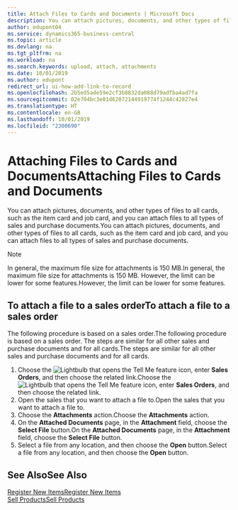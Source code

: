 ```yaml
---
title: Attach Files to Cards and Documents | Microsoft Docs
description: You can attach pictures, documents, and other types of files to all cards and all types of sales and purchase documents.
author: edupont04
ms.service: dynamics365-business-central
ms.topic: article
ms.devlang: na
ms.tgt_pltfrm: na
ms.workload: na
ms.search.keywords: upload, attach, attachments
ms.date: 10/01/2019
ms.author: edupont
redirect_url: ui-how-add-link-to-record
ms.openlocfilehash: 2b5ed5ade59e2cf3b8832da088d79adfba4ad7fa
ms.sourcegitcommit: 02e704bc3e01d62072144919774f1244c42827e4
ms.translationtype: HT
ms.contentlocale: en-GB
ms.lasthandoff: 10/01/2019
ms.locfileid: "2300690"
---
```

# <a name="attaching-files-to-cards-and-documents"></a><span data-ttu-id="84d83-103">Attaching Files to Cards and Documents</span><span class="sxs-lookup"><span data-stu-id="84d83-103">Attaching Files to Cards and Documents</span></span>
<span data-ttu-id="84d83-104">You can attach pictures, documents, and other types of files to all cards, such as the item card and job card, and you can attach files to all types of sales and purchase documents.</span><span class="sxs-lookup"><span data-stu-id="84d83-104">You can attach pictures, documents, and other types of files to all cards, such as the item card and job card, and you can attach files to all types of sales and purchase documents.</span></span>

> [!Note]
> <span data-ttu-id="84d83-105">In general, the maximum file size for attachments is 150 MB.</span><span class="sxs-lookup"><span data-stu-id="84d83-105">In general, the maximum file size for attachments is 150 MB.</span></span> <span data-ttu-id="84d83-106">However, the limit can be lower for some features.</span><span class="sxs-lookup"><span data-stu-id="84d83-106">However, the limit can be lower for some features.</span></span>

## <a name="to-attach-a-file-to-a-sales-order"></a><span data-ttu-id="84d83-107">To attach a file to a sales order</span><span class="sxs-lookup"><span data-stu-id="84d83-107">To attach a file to a sales order</span></span>
<span data-ttu-id="84d83-108">The following procedure is based on a sales order.</span><span class="sxs-lookup"><span data-stu-id="84d83-108">The following procedure is based on a sales order.</span></span> <span data-ttu-id="84d83-109">The steps are similar for all other sales and purchase documents and for all cards.</span><span class="sxs-lookup"><span data-stu-id="84d83-109">The steps are similar for all other sales and purchase documents and for all cards.</span></span>

1. <span data-ttu-id="84d83-110">Choose the ![Lightbulb that opens the Tell Me feature](media/ui-search/search_small.png "Tell me what you want to do") icon, enter **Sales Orders**, and then choose the related link.</span><span class="sxs-lookup"><span data-stu-id="84d83-110">Choose the ![Lightbulb that opens the Tell Me feature](media/ui-search/search_small.png "Tell me what you want to do") icon, enter **Sales Orders**, and then choose the related link.</span></span>
2. <span data-ttu-id="84d83-111">Open the sales that you want to attach a file to.</span><span class="sxs-lookup"><span data-stu-id="84d83-111">Open the sales that you want to attach a file to.</span></span>
3. <span data-ttu-id="84d83-112">Choose the **Attachments** action.</span><span class="sxs-lookup"><span data-stu-id="84d83-112">Choose the **Attachments** action.</span></span>
4. <span data-ttu-id="84d83-113">On the **Attached Documents** page, in the **Attachment** field, choose the **Select File** button.</span><span class="sxs-lookup"><span data-stu-id="84d83-113">On the **Attached Documents** page, in the **Attachment** field, choose the **Select File** button.</span></span>
5. <span data-ttu-id="84d83-114">Select a file from any location, and then choose the **Open** button.</span><span class="sxs-lookup"><span data-stu-id="84d83-114">Select a file from any location, and then choose the **Open** button.</span></span>

## <a name="see-also"></a><span data-ttu-id="84d83-115">See Also</span><span class="sxs-lookup"><span data-stu-id="84d83-115">See Also</span></span>
[<span data-ttu-id="84d83-116">Register New Items</span><span class="sxs-lookup"><span data-stu-id="84d83-116">Register New Items</span></span>](inventory-how-register-new-items.md)  
[<span data-ttu-id="84d83-117">Sell Products</span><span class="sxs-lookup"><span data-stu-id="84d83-117">Sell Products</span></span>](sales-how-sell-products.md)
